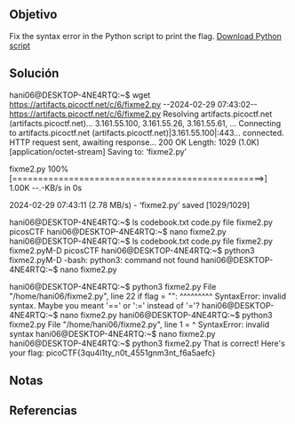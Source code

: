 ## Objetivo
Fix the syntax error in the Python script to print the flag. [Download Python script](https://artifacts.picoctf.net/c/6/fixme2.py)
## Solución
hani06@DESKTOP-4NE4RTQ:~$ wget https://artifacts.picoctf.net/c/6/fixme2.py
--2024-02-29 07:43:02--  https://artifacts.picoctf.net/c/6/fixme2.py
Resolving artifacts.picoctf.net (artifacts.picoctf.net)... 3.161.55.100, 3.161.55.26, 3.161.55.61, ...
Connecting to artifacts.picoctf.net (artifacts.picoctf.net)|3.161.55.100|:443... connected.
HTTP request sent, awaiting response... 200 OK
Length: 1029 (1.0K) [application/octet-stream]
Saving to: ‘fixme2.py’

fixme2.py                     100%[=================================================>]   1.00K  --.-KB/s    in 0s

2024-02-29 07:43:11 (2.78 MB/s) - ‘fixme2.py’ saved [1029/1029]

hani06@DESKTOP-4NE4RTQ:~$ ls
codebook.txt  code.py  file  fixme2.py  picosCTF
hani06@DESKTOP-4NE4RTQ:~$ nano fixme2.py
hani06@DESKTOP-4NE4RTQ:~$ ls
codebook.txt  code.py  file  fixme2.py  fixme2.pyM-D  picosCTF
hani06@DESKTOP-4NE4RTQ:~$ python3 fixme2.pyM-D
-bash: python3: command not found
hani06@DESKTOP-4NE4RTQ:~$ nano fixme2.py

hani06@DESKTOP-4NE4RTQ:~$ python3 fixme2.py
  File "/home/hani06/fixme2.py", line 22
    if flag = "":
       ^^^^^^^^^
SyntaxError: invalid syntax. Maybe you meant '==' or ':=' instead of '='?
hani06@DESKTOP-4NE4RTQ:~$ nano fixme2.py
hani06@DESKTOP-4NE4RTQ:~$ python3 fixme2.py
  File "/home/hani06/fixme2.py", line 1
    =
    ^
SyntaxError: invalid syntax
hani06@DESKTOP-4NE4RTQ:~$ nano fixme2.py
hani06@DESKTOP-4NE4RTQ:~$ python3 fixme2.py
That is correct! Here's your flag: picoCTF{3qu4l1ty_n0t_4551gnm3nt_f6a5aefc}
## Notas

## Referencias
